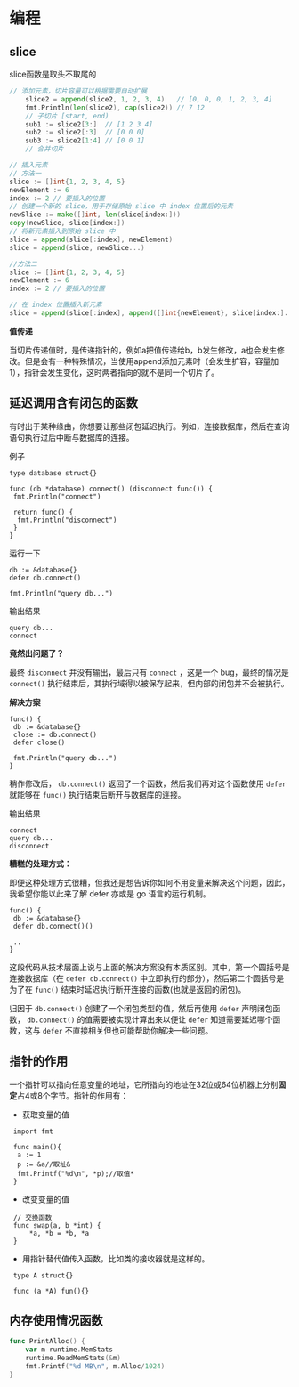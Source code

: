 # 编程

## slice

slice函数是取头不取尾的

```go
// 添加元素，切片容量可以根据需要自动扩展
	slice2 = append(slice2, 1, 2, 3, 4)   // [0, 0, 0, 1, 2, 3, 4]
	fmt.Println(len(slice2), cap(slice2)) // 7 12
	// 子切片 [start, end)
	sub1 := slice2[3:]  // [1 2 3 4]
	sub2 := slice2[:3]  // [0 0 0]
	sub3 := slice2[1:4] // [0 0 1]
	// 合并切片

// 插入元素
// 方法一
slice := []int{1, 2, 3, 4, 5}
newElement := 6
index := 2 // 要插入的位置
// 创建一个新的 slice，用于存储原始 slice 中 index 位置后的元素
newSlice := make([]int, len(slice[index:]))
copy(newSlice, slice[index:])
// 将新元素插入到原始 slice 中
slice = append(slice[:index], newElement)
slice = append(slice, newSlice...)

//方法二
slice := []int{1, 2, 3, 4, 5}
newElement := 6
index := 2 // 要插入的位置

// 在 index 位置插入新元素
slice = append(slice[:index], append([]int{newElement}, slice[index:]...)...)
```

**值传递**

当切片传递值时，是传递指针的，例如a把值传递给b，b发生修改，a也会发生修改。但是会有一种特殊情况，当使用append添加元素时（会发生扩容，容量加1），指针会发生变化，这时两者指向的就不是同一个切片了。



## **延迟调用含有闭包的函数**

有时出于某种缘由，你想要让那些闭包延迟执行。例如，连接数据库，然后在查询语句执行过后中断与数据库的连接。

例子

```text
type database struct{}

func (db *database) connect() (disconnect func()) {
 fmt.Println("connect")

 return func() {
  fmt.Println("disconnect")
 }
}
```

运行一下

```text
db := &database{}
defer db.connect()

fmt.Println("query db...")
```

输出结果

```text
query db...
connect
```

**竟然出问题了？**

最终 `disconnect` 并没有输出，最后只有 `connect` ，这是一个 bug，最终的情况是 `connect()` 执行结束后，其执行域得以被保存起来，但内部的闭包并不会被执行。

**解决方案**

```text
func() {
 db := &database{}
 close := db.connect()
 defer close()

 fmt.Println("query db...")
}
```

稍作修改后， `db.connect()` 返回了一个函数，然后我们再对这个函数使用 `defer` 就能够在 `func()` 执行结束后断开与数据库的连接。

输出结果

```text
connect
query db...
disconnect
```

**糟糕的处理方式：**

即便这种处理方式很糟，但我还是想告诉你如何不用变量来解决这个问题，因此，我希望你能以此来了解 defer 亦或是 go 语言的运行机制。

```text
func() {
 db := &database{}
 defer db.connect()()

 ..
}
```

这段代码从技术层面上说与上面的解决方案没有本质区别。其中，第一个圆括号是连接数据库（在 `defer db.connect()` 中立即执行的部分），然后第二个圆括号是为了在 `func()` 结束时延迟执行断开连接的函数(也就是返回的闭包)。

归因于 `db.connect()` 创建了一个闭包类型的值，然后再使用 `defer` 声明闭包函数， `db.connect()` 的值需要被实现计算出来以便让 `defer` 知道需要延迟哪个函数，这与 `defer` 不直接相关但也可能帮助你解决一些问题。



## 指针的作用

一个指针可以指向任意变量的地址，它所指向的地址在32位或64位机器上分别**固定**占4或8个字节。指针的作用有：

- 获取变量的值

```text
 import fmt
 
 func main(){
  a := 1
  p := &a//取址&
  fmt.Printf("%d\n", *p);//取值*
 }
```

- 改变变量的值

```text
 // 交换函数
 func swap(a, b *int) {
     *a, *b = *b, *a
 }
```

- 用指针替代值传入函数，比如类的接收器就是这样的。

```text
 type A struct{}
 
 func (a *A) fun(){}
```



## 内存使用情况函数

```go
func PrintAlloc() {
	var m runtime.MemStats
	runtime.ReadMemStats(&m)
	fmt.Printf("%d MB\n", m.Alloc/1024)
}
```

